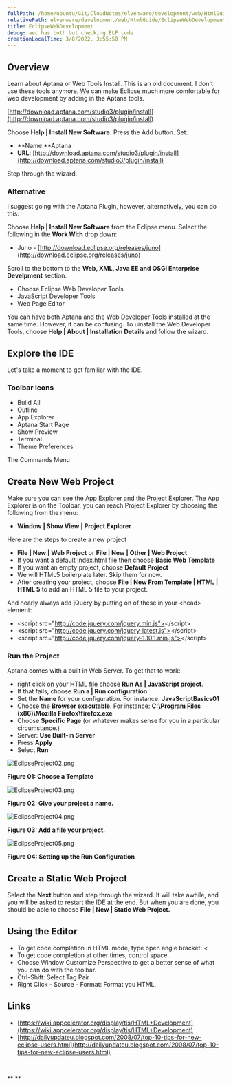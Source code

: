```yaml
---
fullPath: /home/ubuntu/Git/CloudNotes/elvenware/development/web/HtmlGuide/EclipseWebDevelopment.md
relativePath: elvenware/development/web/HtmlGuide/EclipseWebDevelopment.md
title: EclipseWebDevelopment
debug: aec has both but checking ELF code
creationLocalTime: 3/8/2022, 3:55:50 PM
---
```


<!-- toc -->
<!-- tocstop -->

## Overview

Learn about Aptana or Web Tools Install. This is an old document. I don't use these tools anymore. We can make Eclipse much more comfortable for web development by adding in the Aptana tools.

[http://download.aptana.com/studio3/plugin/install](http://download.aptana.com/studio3/plugin/install)

Choose **Help | Install New Software.** Press the Add button. Set:

-   **Name:**Aptana
-   **URL**: [http://download.aptana.com/studio3/plugin/install](http://download.aptana.com/studio3/plugin/install)

Step through the wizard.

### Alternative

I suggest going with the Aptana Plugin, however, alternatively, you can
do this:

Choose **Help | Install New Software** from the Eclipse menu. Select the
following in the **Work With** drop down:

-   Juno
    - [http://download.eclipse.org/releases/juno](http://download.eclipse.org/releases/juno)

Scroll to the bottom to the **Web, XML, Java EE and OSGi Enterprise
Develpment** section.

-   Choose Eclipse Web Developer Tools
-   JavaScript Developer Tools
-   Web Page Editor

You can have both Aptana and the Web Developer Tools installed at the
same time. However, it can be confusing. To uinstall the Web Developer
Tools, choose **Help | About | Installation Details** and follow the
wizard.

Explore the IDE
---------------

Let's take a moment to get familiar with the IDE.

### Toolbar Icons

-   Build All
-   Outline
-   App Explorer
-   Aptana Start Page
-   Show Preview
-   Terminal
-   Theme Preferences

The Commands Menu

Create New Web Project
----------------------

Make sure you can see the App Explorer and the Project Explorer. The App
Explorer is on the Toolbar, you can reach Project Explorer by choosing
the following from the menu:

-   **Window | Show View | Project Explorer**

Here are the steps to create a new project

-   **File | New | Web Project** or **File | New | Other | Web Project**
-   If you want a default Index.html file then choose **Basic Web Template**
-   If you want an empty project, choose **Default Project**
-   We will HTML5 boilerplate later. Skip them for now.
-   After creating your project, choose **File | New From Template | HTML | HTML 5** to add an HTML 5 file to your project.

And nearly always add jQuery by putting on of these in your \<head\>
element:

-  \<script src="http://code.jquery.com/jquery.min.js"></script\>
-  \<script src="http://code.jquery.com/jquery-latest.js"></script\>
-	 \<script src="http://code.jquery.com/jquery-1.10.1.min.js"></script\>

### Run the Project

Aptana comes with a built in Web Server. To get that to work:

-   right click on your HTML file choose **Run As | JavaScript
    project**.
-   If that fails, choose **Run a | Run configuration**
-   Set the **Name** for your configuration. For
    instance: **JavaScriptBasics01**
-   Choose the **Browser executable**. For instance: **C:\\Program Files
    (x86)\\Mozilla Firefox\\firefox.exe**
-   Choose **Specific Page** (or whatever makes sense for you in a
    particular circumstance.) 
-   Server: **Use Built-in Server**
-   Press **Apply**
-   Select **Run**

![EclipseProject02.png](https://s3.amazonaws.com/s3bucket01.elvenware.com/dev-images/html/EclipseProject02.png)

**Figure 01: Choose a Template**

![EclipseProject03.png](https://s3.amazonaws.com/s3bucket01.elvenware.com/dev-images/html/EclipseProject03.png)

**Figure 02: Give your project a name.**


![EclipseProject04.png](https://s3.amazonaws.com/s3bucket01.elvenware.com/dev-images/html/EclipseProject04.png)

**Figure 03: Add a file your project.**

![EclipseProject05.png](https://s3.amazonaws.com/s3bucket01.elvenware.com/dev-images/html/EclipseProject05.png)

**Figure 04: Setting up the Run Configuration**

Create a Static Web Project
---------------------------

Select the **Next** button and step through the wizard. It will take
awhile, and you will be asked to restart the IDE at the end. But when
you are done, you should be able to choose **File | New | Static Web
Project.**

Using the Editor
----------------

-   To get code completion in HTML mode, type open angle bracket: \<
-   To get code completion at other times, control space.
-   Choose Window Customize Perspective to get a better sense of what
    you can do with the toolbar.
-   Ctrl-Shift: Select Tag Pair
-   Right Click - Source - Format: Format you HTML.

Links
-----

- [https://wiki.appcelerator.org/display/tis/HTML+Development](https://wiki.appcelerator.org/display/tis/HTML+Development)
- [http://dailyupdateu.blogspot.com/2008/07/top-10-tips-for-new-eclipse-users.html](http://dailyupdateu.blogspot.com/2008/07/top-10-tips-for-new-eclipse-users.html)

 

** **

